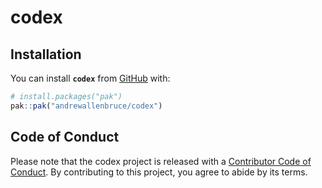 
<!-- README.md is generated from README.Rmd. Please edit that file -->

# codex

<!-- badges: start -->
<!-- badges: end -->

## Installation

You can install **`codex`** from [GitHub](https://github.com/) with:

``` r
# install.packages("pak")
pak::pak("andrewallenbruce/codex")
```

## Code of Conduct

Please note that the codex project is released with a [Contributor Code
of
Conduct](https://contributor-covenant.org/version/2/1/CODE_OF_CONDUCT.html).
By contributing to this project, you agree to abide by its terms.
